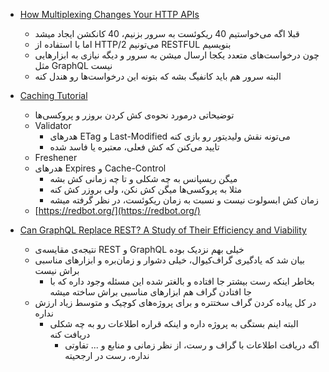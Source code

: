 -   [How Multiplexing Changes Your HTTP APIs](https://www.mnot.net/blog/2019/10/13/h2_api_multiplexing)
    -   قبلا اگه می‌خواستیم 40 ریکوئست به سرور بزنیم، 40 کانکشن ایجاد میشد
    -   اما با استفاده از HTTP/2 می‌تونیم RESTFUL بنویسیم
    -   چون درخواست‌های متعدد یکجا ارسال میشن به سرور و دیگه نیازی به ابزارهایی مثل GraphQL نیست
    -   البته سرور هم باید کانفیگ بشه که بتونه این درخواست‌ها رو هندل کنه

-   [Caching Tutorial](https://www.mnot.net/cache_docs/)
    -   توضیحاتی درمورد نحوه‌ی کش کردن بروزر و پروکسی‌ها
    -   Validator
        -   هدرهای ETag و Last-Modified می‌تونه نقش ولیدیتور رو بازی کنه
        -   تایید می‌کنن که کش فعلی، معتبره یا فاسد شده
    -   Freshener
    -   هدرهای Expires و Cache-Control
        -   میگن ریسپانس به چه شکلی و تا چه زمانی کش بشه
        -   مثلا به پروکسی‌ها میگن کش نکن، ولی بروزر کش کنه
        -   زمان کش ابسولوت نیست و نسبت به زمان ریکوئست، در نظر گرفته میشه
    -   [https://redbot.org/](https://redbot.org/)

-   [Can GraphQL Replace REST? A Study of Their Efficiency and Viability](https://ieeexplore.ieee.org/document/9474834/)
    -   نتیجه‌ی مقایسه‌ی REST و GraphQL خیلی بهم نزدیک بوده
    -   بیان شد که یادگیری گراف‌کیو‌ال، خیلی دشوار و زمان‌بره و ابزارهای مناسبی براش نیست
        -   بخاطر اینکه رست بیشتر جا افتاده و بالغتر شده این مسئله وجود داره که با جا افتادن گراف هم ابزارهای مناسبی براش ساخته میشه
    -   در کل پیاده کردن گراف سختتره و برای پروژه‌های کوچیک و متوسط زیاد ارزش نداره
        -   البته اینم بستگی به پروژه داره و اینکه قراره اطلاعات رو به چه شکلی دریافت کنه
            -   اگه دریافت اطلاعات با گراف و رست، از نظر زمانی و منابع و ... تفاوتی نداره، رست در ارجحیته
